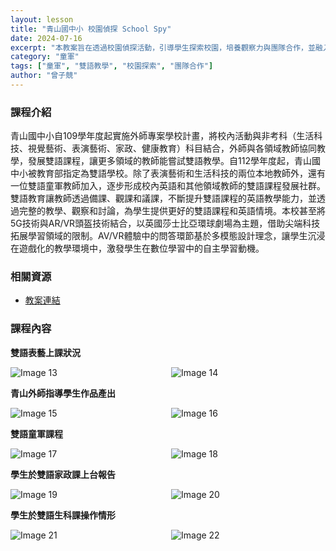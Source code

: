 ```yaml
---
layout: lesson
title: "青山國中小 校園偵探 School Spy"
date: 2024-07-16
excerpt: "本教案旨在透過校園偵探活動，引導學生探索校園，培養觀察力與團隊合作，並融入雙語教學，提升英語溝通能力。"
category: "童軍"
tags: ["童軍", "雙語教學", "校園探索", "團隊合作"]
author: "曾子競"
---
```


### 課程介紹

青山國中小自109學年度起實施外師專案學校計畫，將校內活動與非考科（生活科技、視覺藝術、表演藝術、家政、健康教育）科目結合，外師與各領域教師協同教學，發展雙語課程，讓更多領域的教師能嘗試雙語教學。自112學年度起，青山國中小被教育部指定為雙語學校。除了表演藝術和生活科技的兩位本地教師外，還有一位雙語童軍教師加入，逐步形成校內英語和其他領域教師的雙語課程發展社群。雙語教育讓教師透過備課、觀課和議課，不斷提升雙語課程的英語教學能力，並透過完整的教學、觀察和討論，為學生提供更好的雙語課程和英語情境。本校甚至將5G技術與AR/VR頭盔技術結合，以英國莎士比亞環球劇場為主題，借助尖端科技拓展學習領域的限制。AV/VR體驗中的問答環節基於多模態設計理念，讓學生沉浸在遊戲化的教學環境中，激發學生在數位學習中的自主學習動機。

### 相關資源

* [教案連結](https://drive.google.com/file/d/1--0AF7yiAzwLMV8jewRnZO1IAWzMav7N/view?usp=drive_link)

### 課程內容

**雙語表藝上課狀況**

<div style="display: flex; flex-direction: row; flex-wrap: wrap; gap: 10px; margin-bottom: 10px;">
    <img src="https://lh4.googleusercontent.com/kGMRDhjiPhKcrX70-BguxpTVTo9h8NDZQi6J2AbMDnQMj8z7tK5WUmCp6sUAnhzHKnd2O2q3tGOf7BNqkF7jvM-XSv53c8l6k-UgmpFBt0IyAxgid8RkRTHHFrcDTVoMpGXrDHUeaW2UK0jkU8zCRX2tHDAq1_OLS1gcjwp4ep000znAg0cnLg=w1280" alt="Image 13" style="flex: 1; min-width: 48%; object-fit: cover;">
    <img src="https://lh4.googleusercontent.com/4DyKXeU9dEp2lq7g2sKJxID5hJK5yMWpUnZCfbZrSJcnSkmWxw1TEQA8WpSuwVCuAFY9Gsc3-OIm4eclS5CvB_82Gq7-TxDjTorptOsLi33DlXBIvlqDiLqjngk4ep9vC9C8Ws41K3NRO4MJiXU7CrtTbvUjFqCyHPtpHAndcwax-xttYdm8Ig=w1280" alt="Image 14" style="flex: 1; min-width: 48%; object-fit: cover;">
</div>

**青山外師指導學生作品產出**

<div style="display: flex; flex-direction: row; flex-wrap: wrap; gap: 10px; margin-bottom: 10px;">
    <img src="https://lh3.googleusercontent.com/sEeYPMc6xpHTZjpNa4MSw1hqW7PMbf-FJAdn3f53uSj8ydwfd8K2CHfN9YHWTSJY4ZzqzVnpb6GEZOBU23RDcki9FOYqyZRLdSM5W2MafOHSvzlCBUlqXHdl9xmMcz0JZjiuEmAc_7zYT1l2OA8-svUQqDd_RYn6luK3Eg39rD99ma13Lh08AA=w1280" alt="Image 15" style="flex: 1; min-width: 48%; object-fit: cover;">
    <img src="https://lh6.googleusercontent.com/lWuHf2TeFAhMEwuuu-2gN2nc_8XSbeW7VjkY7iZUBu2z3YPp_T92QYL6bsLFyD5xjzpYIuStZnE4H2u3vhq_uU75xHXYYfceaRUnpSiFUqM6D3eLonF0BFUcBtZmeoy7e9ZE8m1HwS-MvCcNF0N2Zd-2DQKKg0-a93MkcZzHrlH5uN4_vkbNGQ=w1280" alt="Image 16" style="flex: 1; min-width: 48%; object-fit: cover;">
</div>

**雙語童軍課程**

<div style="display: flex; flex-direction: row; flex-wrap: wrap; gap: 10px; margin-bottom: 10px;">
    <img src="https://lh5.googleusercontent.com/voLvBY_lONPKNpaxNfz2b_wx8FmG_iyJqShTozMMkU_IXhpnWRMRvlsAhbv0huF6Snz0hbSVyIU-wEBbqDaE6a8-D8notcbjMfZkUqiQ9iwZtezVDzow8yaAFgwxOi7uO94ebQNBUJZdsbmjkBfYzXuQqfE0DyIcBKT5HvznlcLF3nInotsA3A=w1280" alt="Image 17" style="flex: 1; min-width: 48%; object-fit: cover;">
    <img src="https://lh5.googleusercontent.com/wPuQ3OaF8xhyU9OgvK5bw5BaU80oZ0tNCZ6482GBjKAmEeT6izdOjbJ4Z1AM3UgYSq9fQS6bYXGMVEuWypCy1feRkP2qxQbo8LXpaNYjWO0z5KxOstvsLZgGRutFfff7vbfKe42vjYXjj3aBVqyZY5DP3Cj_avD7KVk5jL7j9fUC214jT8D_wg=w1280" alt="Image 18" style="flex: 1; min-width: 48%; object-fit: cover;">
</div>

**學生於雙語家政課上台報告**

<div style="display: flex; flex-direction: row; flex-wrap: wrap; gap: 10px; margin-bottom: 10px;">
    <img src="https://lh6.googleusercontent.com/vm0YwvbQ9a1eZ3u-whw1eb28Y52cXHqXDNK9xCP6oykHMkYeBmmWpmIbY5mj4mdud_NqwmaMsj6t-DDIaq1RtfShsx-OwHlSfW13KG-9Q0blWwsa4resmLRlwat-MN1LiPj7EBRCLqt-OjPLkGZkDYxp5MUTq-jakuS4G0iVZ2rjUz76AmrI7g=w1280" alt="Image 19" style="flex: 1; min-width: 48%; object-fit: cover;">
    <img src="https://lh3.googleusercontent.com/zH76sdGMZYTy6SNg3BKlotqy8DvxTKgr7njA6tIfDFslFBHjem1Iqib-wa3-SVjmGTTP1RDQODhhHXWpJDNUS31oa-0L9A4pycnepTIaUyDAdopK7hHY9qzEMx0yP0sx0ahQVndDAZaGD_tqsiYnjN-3Q3mOaZmtImrlK9LFHpcLougtAE7MA=w1280" alt="Image 20" style="flex: 1; min-width: 48%; object-fit: cover;">
</div>

**學生於雙語生科課操作情形**

<div style="display: flex; flex-direction: row; flex-wrap: wrap; gap: 10px; margin-bottom: 10px;">
    <img src="https://lh4.googleusercontent.com/_0gPUk8fWs2Da0-poQJ58AuxahbEDp-y_BDUeRKE7J6kR_RfsWwFydb6wgYAyILBOtpvqxerXNuS_wDrp-PKezaTuvW0yfjrSa8X6LC29xna9gCZkcXxotkiOPYrH1y4piDuTFOG9nl4vbmmIB9gK0-1x3Hg6ntJLtsOV6IuRMD6qJvZ8mO93Q=w1280" alt="Image 21" style="flex: 1; min-width: 48%; object-fit: cover;">
    <img src="https://lh3.googleusercontent.com/fabKLatSAzJvjNZTfn51BGmPnRvwwxBTrLMxT6IayGCCdivEgB1DpryE7VtJnquc3xTcQRFkaAeGhIDyJtIWztkGl-ZRd2sQyxUVdHkDneqJzoVRkLIF9ZEsDiO0rRVwemR2ZSKB01KLE3X7r7Sze-VF3fWyjymKr5z_uav2dhn3h5_qo61DoQ=w1280" alt="Image 22" style="flex: 1; min-width: 48%; object-fit: cover;">
</div>



